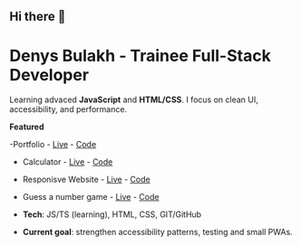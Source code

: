 ## Hi there 👋
# Denys Bulakh - Trainee Full-Stack Developer

Learning advaced **JavaScript** and **HTML/CSS**. I focus on clean UI, accessibility, and performance.

**Featured**

-Portfolio - [Live](https://deny-hl.github.io/portfolio/) - [Code](https://github.com/deny-hl/portfolio)
- Calculator - [Live](https://deny-hl.github.io/calculator/) - [Code](https://github.com/deny-hl/calculator)
- Responisve Website - [Live](https://acceler94.github.io/CSS-assignment/) - [Code](https://github.com/ACCeler94/CSS-assignment)
- Guess a number game - [Live](https://deny-hl.github.io/js_first-assigment/) - [Code](https://github.com/deny-hl/js_first-assigment)

- **Tech**: JS/TS (learning), HTML, CSS, GIT/GitHub
- **Current goal**: strengthen accessibility patterns, testing and small PWAs.
